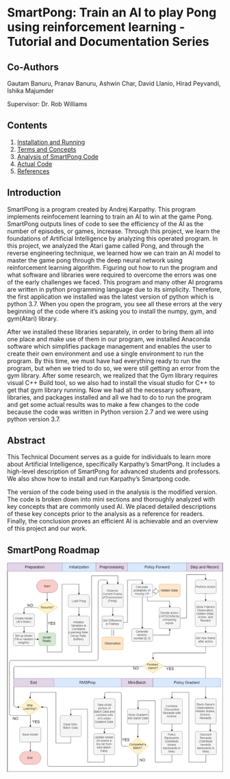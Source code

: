 # SmartPong: Train an AI to play Pong using reinforcement learning - Tutorial and Documentation Series
## Co-Authors
Gautam Banuru, Pranav Banuru, Ashwin Char, David Llanio, Hirad Peyvandi, Ishika Majumder

Supervisor: Dr. Rob Williams

## Contents
1. [Installation and Running](Installation-And-Running.md)
2. [Terms and Concepts](Terms-And-Concepts.md)
3. [Analysis of SmartPong Code](Analysis-Of-SmartPong-Code.md)
4. [Actual Code](pg-pong.py)
5. [References](References.md)

## Introduction
SmartPong is a program created by Andrej Karpathy. This program implements reinfocement learning to train an AI to win at the game Pong. SmartPong outputs lines of code to see the efficiency of the AI as the number of episodes, or games, increase. 
Through this project, we learn the foundations of Artificial Intelligence by analyzing this operated program. In this project, we analyzed the Atari game called Pong, and through the reverse engineering technique, we learned how we can train an AI model to master the game pong through the deep neural network using reinforcement learning algorithm.
Figuring out how to run the program and what software and libraries were required to overcome the errors was one of the early challenges we faced. This program and many other AI programs are written in python programming language due to its simplicity. Therefore, the first application we installed was the latest version of python which is python 3.7. When you open the program, you see all these errors at the very beginning of the code where it’s asking you to install the numpy, gym, and gym(Atari) library. 

After we installed these libraries separately, in order to bring them all into one place and make use of them in our program, we installed Anaconda software which simplifies package management and enables the user to create their own environment and use a single environment to run the program. By this time, we must have had everything ready to run the program, but when we tried to do so, we were still getting an error from the gym library. After some research, we realized that the Gym library requires visual C++ Build tool, so we also had to install the visual studio for C++ to get that gym library running. Now we had all the necessary software, libraries, and packages installed and all we had to do to run the program and get some actual results was to make a few changes to the code because the code was written in Python version 2.7 and we were using python version 3.7.

## Abstract
This Technical Document serves as a guide for individuals to learn more about Artificial Intelligence, specifically Karpathy’s SmartPong. It includes a high-level description of SmartPong for advanced students and professors. We also show how to install and run Karpathy’s Smartpong code.

The version of the code being used in the analysis is the modified version. The code is broken down into mini sections and thoroughly analyzed with key concepts that are commonly used AI. We placed detailed descriptions of these key concepts prior to the analysis as a reference for readers. Finally, the conclusion proves an efficient AI is achievable and an overview of this project and our work.

## SmartPong Roadmap
<p align="center">
  <img src="images/smartpong_roadmap.png">
</p>


